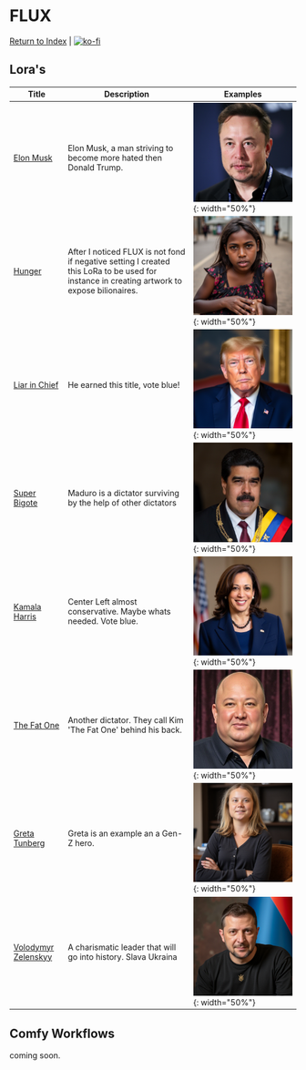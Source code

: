# FLUX

[Return to Index](/) | [![ko-fi](https://ko-fi.com/img/githubbutton_sm.svg)](https://ko-fi.com/Q5Q8124DNL)

## Lora's

| Title | Description | Examples |
| ----- | ----------- | -------- |
| [Elon Musk](https://ko-fi.com/s/652bf9db98) |Elon Musk, a man striving to become more hated then Donald Trump. |![Elon Musk](Elon.png){: width="50%"}|
| [Hunger](https://ko-fi.com/s/9eed5d891d) |After I noticed FLUX is not fond if negative setting I created this LoRa to be used for instance in creating artwork to expose bilionaires. |![Hunger](Hunger.png){: width="50%"}|
| [Liar in Chief](https://ko-fi.com/s/6deb7d7875) |He earned this title, vote blue!|![Trump](Trump.png){: width="50%"}|
| [Super Bigote](https://ko-fi.com/s/8f3389f132) |Maduro is a dictator surviving by the help of other dictators|![Maduro](Maduro.png){: width="50%"}|
| [Kamala Harris](https://ko-fi.com/s/c7f7b3970b) |Center Left almost conservative. Maybe whats needed. Vote blue.|![Kamala](Kamala.png){: width="50%"}|
| [The Fat One](https://ko-fi.com/s/77e9a4f783) |Another dictator. They call Kim 'The Fat One' behind his back. |![Kim](Kim.png){: width="50%"}|
| [Greta Tunberg](https://ko-fi.com/s/bc381b6396)|Greta is an example an a Gen-Z hero.|![Greta](Greta.png){: width="50%"}|
| [Volodymyr Zelenskyy](https://ko-fi.com/s/d19de1eb8f) |A charismatic leader that will go into history. Slava Ukraina|![Zelenskyy](Zelenskyy.png){: width="50%"}|

## Comfy Workflows

coming soon.

